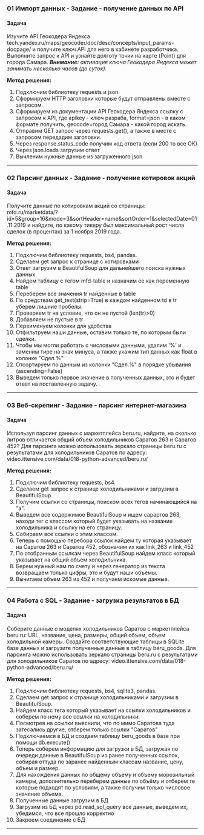 ### 01 Импорт данных - Задание - получение данных по API
#### Задача
Изучите API Геокодера Яндекса
tech.yandex.ru/maps/geocoder/doc/desc/concepts/input_params-docpage/
и получите ключ API для него в кабинете разработчика.
Выполните запрос к API и узнайте долготу точки на карте (Point) для города Самара.
___Внимание:__ активация ключа Геокодера Яндекса может занимать несколько часов (до суток)._

__Метод решения:__
1. Подключим библиотеку requests и json.
2. Сформируем HTTP заголовки которые будут отправлены вместе с запросом.
3. Сформируем из документации API Геокодера Яндекса ссылку с запросом к API, где apikey - ключ разраба,  format=json - в каком формате получить, geocode=город Самара - какой город искать.
4. Отправим GET запрос через requests.get(), а также в месте с запросом передадим заголовки.
5. Через response.status_code получим код ответа (если 200 то все ОК)
6. Через json.loads загрузим ответ
7. Вычленим нужные данные из загруженного json
___
### 02 Парсинг данных - Задание - получение котировок акций
#### Задача
Получите данные по котировкам акций со страницы: mfd.ru/marketdata/?id=5&group=16&mode=3&sortHeader=name&sortOrder=1&selectedDate=01.11.2019
и найдите, по какому тикеру был максимальный рост числа сделок (в процентах) за 1 ноября 2019 года.

__Метод решения:__
1. Подключим библиотеку requests, bs4, pandas.
2. Сделаем get запрос к странице с котировками
3. Ответ загрузим в BeautifulSoup для дальнейшего поиска нужных данных
4. Найдем таблицу с тегом mfd-table и назначим ее как переменную table 
5. Переберем все значения tr найденные в table
6. По средствам get_text(strip=True) в каждом найденном td в tr уберем лишние пробелы.
7. Проверяем tr на условие, что он не пустой (len(tr)>0)
8. Добавляем не пустые в tr
9. Переименуем колонки для удобства
10. Отфильтруем наши данные, оставим только те, по которым были сделки.
11. Чтобы мы могли работать с числовыми данными, удалим '%' и заменим тире на знак минуса, а также укажим тип данных как float в колонке "Сдел.%"
12. Отсортируем по данным из  колонки "Сдел.%" в порядке убывания (ascending=False)
13. Выведем только первое значение в полученных данных, это и будет ответ на поставленную задачу. 
___

### 03 Веб-скрепинг - Задание - парсинг интернет-магазина
#### Задача
Используя парсинг данных с маркетплейса beru.ru, найдите, на сколько литров отличается общий объем холодильников Саратов 263 и Саратов 452?
Для парсинга можно использовать зеркало страницы beru.ru с результатами для холодильников Саратов по адресу: video.ittensive.com/data/018-python-advanced/beru.ru/

__Метод решения:__
1. Подключим библиотеку requests, bs4.
2. Сделаем get запрос к странице холодильниками и загрузим в BeautifulSoup.
3. Получим ссылки со страницы, поиском всех тегов начинающийся на "a".
4. Выведем все содержимое BeautifulSoup и ищем сарартов 263, находи тег с классом который будет указывать на название холодильника и ссылку на его страницу.
5. Собираем все ссылки с этим классом.
6. Теперь с помощью перебора ссылок найдем ту которая указывает на Саратов 263 и Саратов 452, обозначим их как link_263 и link_452
7. По отобранным ссылкам через BeautifulSoup найдем класс который указывает на общий объем холодильника.
8. Берем нужный нам по счету и через генератор из текста возвращаем только цифры, это и будут наши объемы.
9. Вычитаем объем 263 из 452 и получаем искомые данные.
___

### 04 Работа с SQL - Задание - загрузка результатов в БД
#### Задача
Соберите данные о моделях холодильников Саратов с маркетплейса beru.ru: URL, название, цена, размеры, общий объем, объем холодильной камеры.
Создайте соответствующие таблицы в SQLite базе данных и загрузите полученные данные в таблицу beru_goods.
Для парсинга можно использовать зеркало страницы beru.ru с результатами для холодильников Саратов по адресу: video.ittensive.com/data/018-python-advanced/beru.ru/

__Метод решения:__
1. Подключим библиотеку requests, bs4, sqlite3, pandas.
2. Сделаем get запрос к странице холодильниками и загрузим в BeautifulSoup.
3. Найдем класс тега который указывает на ссылки холодильников и соберем по нему все ссылки на холодильники.
4. Посмотрев на ссылки выяснили, что по мимо Саратова туда затесались другие, отберем только ссылки "Саратов"
5. Подключаемся в БД и создаем таблицу beru_goods в базе при помощи db.execute()
6. Теперь соберем информацию для загрузки в БД, загружая по очереди данные в BeautifulSoup из ранее полученных ссылок, собирая оттуда по заранее найденным классам название, цену, объем и размер.
7. Для нахождения данных по общему объему и объему морозильный камеры, дополнительно переберем данные по объёму и отберем те которые подходят по условиям, а также получим только числовое значение объема.
8. Полученные данные загрузим в БД
9. Загрузим из БД через pd.read_sql_query все данные, выведем их, убедимся, что все прошло корректно
10. Закроем соединение с БД
___